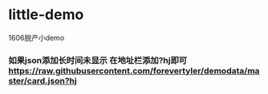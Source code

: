 # little-demo
1606脱产小demo
### 如果json添加长时间未显示 在地址栏添加?hj即可 https://raw.githubusercontent.com/forevertyler/demodata/master/card.json?hj
